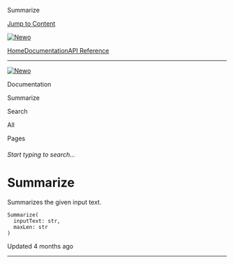 Summarize

[Jump to Content](#content)

[![Newo](https://files.readme.io/895bdeef8322f081f6d0f4507a17e414930dfddfddf1de452f458dc00698ca84-small-svgviewer-png-output_9.png)](/)

[Home](/)[Documentation](/docs)[API Reference](/reference)

* * *

[![Newo](https://files.readme.io/895bdeef8322f081f6d0f4507a17e414930dfddfddf1de452f458dc00698ca84-small-svgviewer-png-output_9.png)](/)

Documentation

Summarize

Search

All

Pages

###### Start typing to search…

# Summarize

Summarizes the given input text.

```
Summarize(
  inputText: str, 
  maxLen: str
)
```

Updated 4 months ago

* * *
